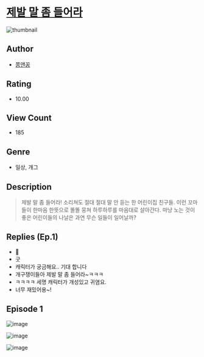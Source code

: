 # [제발 말 좀 들어라](https://comic.naver.com/challenge/list?titleId=811335)
![thumbnail](https://image-comic.pstatic.net/user_contents_data/challenge_comic/2023/05/25/366984/upload_4135208494408230455_480x623.jpeg)

## Author
- [쫑앤꽁](https://comic.naver.com/artistTitle?id=366984)

## Rating
- 10.00

## View Count
- 185

## Genre
- 일상, 개그

## Description
> 제발 말 좀 들어라! 소리쳐도 절대 절대 말 안 듣는 한 어린이집 친구들. 이런 꼬마들이 한마음 한뜻으로 똘똘 뭉쳐 하루하루를 마음대로 살아간다. 마냥 노는 것이 좋은 어린이들의 나날은 과연 무슨 일들이 일어날까?

## Replies (Ep.1)
- 🎉
- 굿
- 캐릭터가 궁금해요.. 기대 합니다
- 개구쟁이들아 제발 말 좀 들어라~ㅋㅋㅋ
- ㅋㅋㅋㅋ 세명 캐릭터가 개성있고 귀염요.
- 너무 재밌어용~!

## Episode 1
![image](https://image-comic.pstatic.net/user_contents_data/challenge_comic/2023/05/25/366984/upload_3546082665213015137.jpeg)

![image](https://image-comic.pstatic.net/user_contents_data/challenge_comic/2023/05/25/366984/upload_3774972184082329904.jpeg)

![image](https://image-comic.pstatic.net/user_contents_data/challenge_comic/2023/05/25/366984/upload_3689399379392280932.jpeg)
